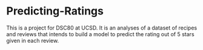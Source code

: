 # Predicting-Ratings
This is a project for DSC80 at UCSD. It is an analyses of a dataset of recipes and reviews that intends to build a model to predict the rating out of 5 stars given in each review.
